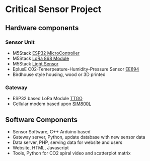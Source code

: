 # Critical Sensor Project

## Hardware components
### Sensor Unit
 * M5Stack [ESP32 MicroController](https://docs.m5stack.com/#/en/core/gray)
 * M5Stack [LoRa 868 Module](https://docs.m5stack.com/#/en/module/lora868)
 * M5Stack [Light Sensor](https://docs.m5stack.com/#/en/unit/light)
 * EplusE C02-Temerpeature-Humidity-Pressure Sensor [EE894](http://downloads.epluse.com/fileadmin/data/product/ee894/datasheet_EE894.pdf)
 * Birdhouse style housing, wood or 3D printed
 
 ### Gateway
  * ESP32 based LoRa Module [TTGO](http://www.lilygo.cn/prod_view.aspx?TypeId=50003&Id=1134&FId=t3:50003:3)
  * Cellular modem based upon [SIM800L](https://www.simcom.com/product/SIM800.html)
  
## Software Components
 * Sensor Software, C++ Arduino based
 * Gateway server, Python, update database with new sensor data
 * Data server, PHP, serving data for website and users
 * Website, HTML, Javascript
 * Tools, Python for CO2 spiral video and scatterplot matrix
 
 

 
 

